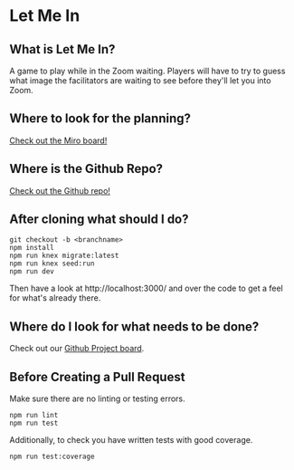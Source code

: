 # Let Me In

## What is Let Me In?
A game to play while in the Zoom waiting. Players will have to try to guess what image the facilitators are waiting to see before they'll let you into Zoom.

## Where to look for the planning?
[Check out the Miro board!](https://miro.com/app/board/uXjVPrOmhZE=/)

## Where is the Github Repo?
[Check out the Github repo!](https://github.com/tohora-2023/LetMeIn)

## After cloning what should I do?
```
git checkout -b <branchname>
npm install
npm run knex migrate:latest
npm run knex seed:run
npm run dev
```
Then have a look at http://localhost:3000/ and over the code to get a feel for what's already there.

## Where do I look for what needs to be done?
Check out our [Github Project board](https://github.com/orgs/tohora-2023/projects/2/views/1).

## Before Creating a Pull Request
Make sure there are no linting or testing errors.
```
npm run lint
npm run test
```

Additionally, to check you have written tests with good coverage.
```
npm run test:coverage
```
